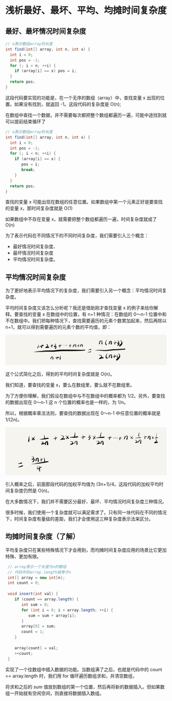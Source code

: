 #  浅析最好、最坏、平均、均摊时间复杂度

## 最好、最坏情况时间复杂度

```java
// n表示数组array的长度
int find(int[] array, int n, int x) {
  int i = 0;
  int pos = -1;
  for (; i < n; ++i) {
    if (array[i] == x) pos = i;
  }
  return pos;
}
```

这段代码要实现的功能是，在一个无序的数组（array）中，查找变量 x 出现的位置。如果没有找到，就返回 -1。这段代码的复杂度是 O(n);

在数组中查找一个数据，并不需要每次都把整个数组都遍历一遍，可能中途找到就可以提前结束循环了

```java
// n表示数组array的长度
int find(int[] array, int n, int x) {
  int i = 0;
  int pos = -1;
  for (; i < n; ++i) {
    if (array[i] == x) {
       pos = i;
       break;
    }
  }
  return pos;
}
```

查找的变量 x 可能出现在数组的任意位置。如果数组中第一个元素正好是要查找的变量 x，那时间复杂度就是 O(1)

如果数组中不存在变量 x，就需要把整个数组都遍历一遍，时间复杂度就成了 O(n)

为了表示代码在不同情况下的不同时间复杂度，我们需要引入三个概念：

- 最好情况时间复杂度、
- 最坏情况时间复杂度
- 平均情况时间复杂度。

## 平均情况时间复杂度

为了更好地表示平均情况下的复杂度，我们需要引入另一个概念：平均情况时间复杂度。

平均时间复杂度又该怎么分析呢？我还是借助刚才查找变量 x 的例子来给你解释。要查找的变量 x 在数组中的位置，有 n+1 种情况：在数组的 0～n-1 位置中和不在数组中。我们把每种情况下，查找需要遍历的元素个数累加起来，然后再除以 n+1，就可以得到需要遍历的元素个数的平均值，即：

![img](./img/平均时间复杂度1.jpg)

这个公式简化之后，得到的平均时间复杂度就是 O(n)。

我们知道，要查找的变量 x，要么在数组里，要么就不在数组里。

为了方便你理解，我们假设在数组中与不在数组中的概率都为 1/2。另外，要查找的数据出现在 0～n-1 这 n 个位置的概率也是一样的，为 1/n。

所以，根据概率乘法法则，要查找的数据出现在 0～n-1 中任意位置的概率就是 1/(2n)。

<img src="./img/平均复杂度2.jpg" alt="img" style="zoom:150%;" />

引入概率之后，前面那段代码的加权平均值为 (3n+1)/4。这段代码的加权平均时间复杂度仍然是 O(n)。

在大多数情况下，我们并不需要区分最好、最坏、平均情况时间复杂度三种情况。

很多时候，我们使用一个复杂度就可以满足需求了。只有同一块代码在不同的情况下，时间复杂度有量级的差距，我们才会使用这三种复杂度表示法来区分。

## 均摊时间复杂度（了解）

平均复杂度只在某些特殊情况下才会用到，而均摊时间复杂度应用的场景比它更加特殊、更加有限。

```java
 // array表示一个长度为n的数组
 // 代码中的array.length就等于n
 int[] array = new int[n];
 int count = 0;
 
 void insert(int val) {
    if (count == array.length) {
       int sum = 0;
       for (int i = 0; i < array.length; ++i) {
          sum = sum + array[i];
       }
       array[0] = sum;
       count = 1;
    }

    array[count] = val;
    ++count;
 }
```

实现了一个往数组中插入数据的功能。当数组满了之后，也就是代码中的 count == array.length 时，我们用 for 循环遍历数组求和，并清空数组，

将求和之后的 sum 值放到数组的第一个位置，然后再将新的数据插入。但如果数组一开始就有空闲空间，则直接将数据插入数组。

































